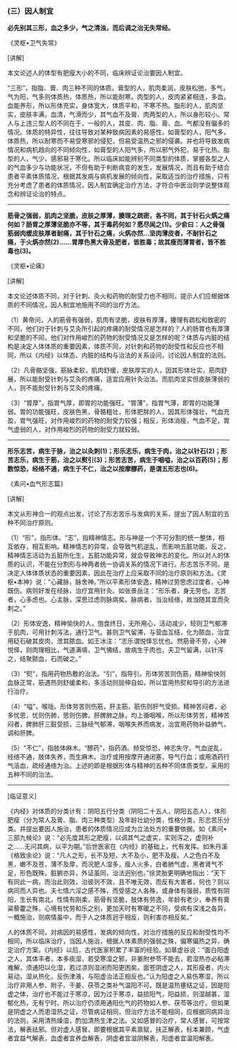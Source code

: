 ### (三）因人制宜

**必先别其三形，血之多少，气之清浊，而后调之治无失常经。**

《灵枢•卫气失常》

[讲解]

本文论述人的体型有肥瘦大小的不同，临床辨证论治要因人制宜。

“三形”，指脂、膏、肉三种不同的体质。膏型的人，肌肉柔润，皮肤松弛，多气，气为阳，气多则体质热，体质热，所以能耐寒。肉型的人，皮肉紧紧相连，多血，血能养形，所以形体充实，身体宽大，体质平和，不寒不热。脂形的人，肌肉坚实，皮肤丰满，血清，气滑而少，其气血不及膏、肉两型的人，所以身形较小。常人与上违三型人的不同在于，一般的人，其皮、肉、脂、膏、血、气都没有偏多的情况。体质的特异性，往往导致对某种致病因素的易感性，如膏型的人，阳气多，体质热，所以耐寒而不易受寒邪的侵犯，但易受温热之邪的侵袭。并也将导致发病情况和病机趋向的不同倾向性，如膏型的人阳气多，所以邪气外犯，易于化热。脂型的人，气少，感邪易于寒化。所以临床如能辨别不同类型的体质，掌握各型之人的气血多少与功能状况，不但有助于判断病变的发生，发展情况，而且有助于结合患者平素体质情况，根据其发病与病机发展的倾向性，采取适当的治疗措施，只有充分考虑了患者的体质情况，因人制宜确定治疗方法，才符合中医治则学说整体观念和辨证论治的特点。

* * *

**筋骨之强弱，肌肉之坚脆，皮肤之厚薄，腠理之疏密，各不同，其于针石火焫之痛何如？肠胃之厚薄坚脆亦不等，其于毒药何如？愿尽闻之(1)。少俞曰：人之骨强筋弱肉缓皮肤厚者耐痛，其于针石之痛，火焫亦然…坚肉薄皮者，不耐针石之痛，于火焫亦然(2)……胃厚色黑大骨及肥者，皆胜毒；故其瘦而薄胃者，皆不胜毒也(3)。**

《灵枢•论痛》

[讲解]

本文论述体质不同，对于针刺、灸火和药物的耐受力也不相同，提示人们应根据体质的不同情况，因人制宜地施用不同的治疗方法。

（1）黄帝问，人的筋骨有强弱，肌肉有坚脆，皮肤有厚薄，腠理有疏松和致密的不同，他们对于针刺与艾灸所引起的疼痛的耐受情况是怎样的？人的肠胃也有厚薄和坚脆的不同，他们对作用峻烈的药物的耐受情况又是怎样的呢？体质与内脏的结构是决定人体体质的重要因素，体质不同，对针刺和药物的耐受性和反应也不相同，所以《内经》以体态、内脏的结构与治法的关系设问，讨论因人制宜的法则。

（2）凡骨骼坚强，筋脉柔软，肌肉舒缓，皮肤厚实的人，因其形体壮实，筋肉舒展，所以能耐受针刺与艾灸的疼痛，适宜应用针灸治法。而肌肉坚实但皮肤薄弱的人，则不能耐受针刺与艾灸的疼痛。

（3）“胃厚”，指胃气厚，即胃的功能强旺。“胃薄”，指胃气薄，即胃的功能薄弱。胃的功能强旺，皮肤色黑，骨骼粗壮，形体肥胖的人，因其形体强壮，气血充盈，胃气强旺，对作用峻烈的药物的耐受力较强；相反，形体消瘦，气血不足，胃气虚弱的人，对作用峻烈的药物的耐受力就较弱。

* * *

**形乐志苦，病生于脉，治之以灸刺(1)；形乐志乐，病生于肉，治之以针石(2)；形苦志乐，病生于筋，治之以熨引(3)；形苦志苦，病生于咽嗌，治之以百药(5)；形数惊恐，经络不通，病生于不仁，治之以按摩醪药，是谓五形志也(6)。**

《素问•血气形志篇》

[讲解]

本文从形神合一的观点出发，讨论了形志苦乐与发病的关系，提出了因人制宜的五种不同治疗原则。

（1）“形”，指形体。“志”，指精神情志。形与神是一个不可分割的统一整体，相互依存，相互影响。精神情志的异常，会导致气机逆乱，而影响五脏功能。反之，精神情志活动为五脏所化生，五脏功能异常，就会导致神志的变化。所以对人的体质的认识，不能在分割形与神两者统一协调关系的情况下进行。形志苦乐不同，是决定人体体质状态的重要因素，因此在治疗上应采取不同的治疗原则和方法。《灵枢•本神》说：“心藏脉，脉舍神。”所以平素形体安逸，精神过劳思虑过度者，心神既伤。病则好发在经脉，治疗宜用针灸。如张景岳注：“形乐者，身无劳也。志苦者，心多虑也。心主脉，深思过虑则脉病矣。脉病者，当治经络，故当随其宜而灸刺之。”

（2）形体安逸，精神愉快的人，饱食终日，无所用心，活动减少，轻则卫气郁滞于肌肉，可用针刺泻法，通行卫气。甚则卫气留滞，与营血互结，化为脓血，治宜用砭石破其皮肉，泄其脓血。如王冰注：“志乐谓悦怿忘忧也。然筋骨不劳，心神悦怿，则肉理相比，气道满填，卫气怫结，故病生于肉也，夫卫气留满，以针泻之，结聚脓血，石而破之。”

（3）“熨”，指用药物热敷的治法。“引”，指导引。形体劳苦则伤筋，精神愉快则血脉正常，筋遇热则舒缓柔和，多活动则屈伸自如，所以宜用热熨和导引的方法进行治疗。

（4）“嗌”，喉咙。形体劳苦则伤筋，肝主筋，筋伤则肝气受损。精神苦闷者，必多忧思，忧则伤肺，思则伤脾。肝脾肺之脉，均上循咽喉，所以形体劳苦，精神苦闷者，脾肺肝三脏受损，三脉经气郁滞，咽喉失养而病发，治宜用药物补益肺气，调和肝脾。

（5）“不仁”，指肢体麻木。“醪药”，指药酒。频受惊恐，神志失守，气血逆乱，经络不通，肢体失养，而生麻木。治疗或用按摩开通闭塞，导气行血；或用酒药行气活血，疏经通络为治。上述的即是根据形体与精神的五种不同体质类型，采用的五种不同的治法。

* * *

[临证意义]

《内经》对体质的分类计有：阴阳五行分类（阴阳二十五人，阴阳五态人），体形肥瘦（分为常人及膏、脂、肉三种类型）及年龄壮幼分类，性格分类，形志苦乐分类。并提出要因人施治，患者的体质情况应成为立法处方的重要依据。如《素问•三部九候论》说：“必先度其形之肥瘦，以调其气之虚实，实则泻之，虚则补之……无问其病，以平为期。”后世医家在《内经》的基础上，代有发挥。如朱丹溪《格致余论》说：“凡人之形，长不及短，大不及小，肥不及瘦。人之色白不及黑，嫩不及苍，薄不及厚，而况肥人湿多，瘦人火多，白者肺气虚，黑者肾气不足，形色既殊，脏腑亦异，外证虽同，治法迥别也。”徐灵胎更明确地指出：“天下有同此一病，而治此则效，治彼则不效，且不唯无效，而反有大害者，何也？则以病同而人异也。夫七情六淫之感不殊，而受感之人各殊，或身体有强弱，质性有阴阳，生长有南北，性情有刚柔，筋骨有坚脆，肢体有劳逸，年龄有老少，奉养有膏粱藜藿之殊，心境有忧劳和乐之别，更加天时有寒暖之不同，受病有深浅之各异，一概施治，则病情虽中，而于人之体质迥乎相反，则利害亦相反矣。”

人的体质不同，对病因的易感性，发病的倾向性，对治疗措施的反应和耐受性均不相同，所以临床治疗，当因人施治，根据人体素质的强弱之殊，偏寒偏热之异，确定治疗方案。《内经》以后，古代医家积累了丰富的经验。如章虚谷说：“面白阳虚之人，其体丰者，本多痰湿，若受寒湿之邪，非姜附参苓不能去，若湿热亦必粘滞难解，须通阳以化湿，若过凉则湿闭而阳更困矣。面苍阴虚之人，其形瘦者，内火易动，湿从热化，反伤津液，与阳虚治法正相反也。”认为阳虚之人易伤寒湿，所以治疗非用人参、附子、干姜、茯苓之类补气温阳不可。既是温热壅结之证，因是阳虚之体，治疗也不能过于寒凉，因为过于寒凉，益损阳气，阳益损，则湿越甚，湿郁化热，无有宁时。所以治疗仍须用通阳化气的药物如人参、茯苓等治疗。但如果是阴虚之人而患湿热之证，尽管病证相同，但治疗方法不能相同，应根据同病异治的法则，采用清热燥湿，酌加清热生津之法。又如感冒的治疗，常人感冒，可按常法，解表祛邪。但对虚人感冒，即要根据其平素禀赋，扶正解表，标本兼顾，气虚者宜益气解表，血虚者宜养血解表，阴虚者宜滋阴解表，阳虚者宜温阳解表。

